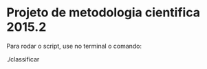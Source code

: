 # Projeto de metodologia cientifica 2015.2
Para rodar o script, use no terminal o comando:

./classificar
